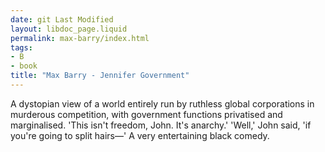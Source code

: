 ```yaml
---
date: git Last Modified
layout: libdoc_page.liquid
permalink: max-barry/index.html
tags:
- B
- book
title: "Max Barry - Jennifer Government"
---
```


A dystopian view of a  world entirely run by ruthless global corporations in murderous competition,  with government functions privatised and marginalised.
 'This  isn't freedom, John. It's anarchy.' 'Well,'  John said, 'if you're going to split hairs—' 
A very entertaining black  comedy.